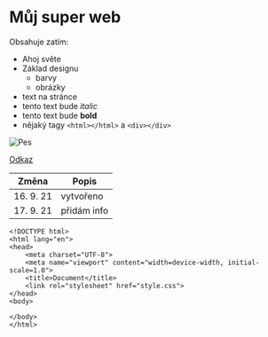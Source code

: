 # Můj super web
Obsahuje zatím:
* Ahoj světe
* Základ designu
    * barvy
    * obrázky
* text na stránce
* tento text bude *italic*
* tento text bude **bold**
* nějaký tagy ``<html></html>`` a ``<div></div>``

![Pes](https://1gr.cz/fotky/lidovky/19/122/r7/ELE800579_pes.jpg)

[Odkaz](https://github.com/pslib-cz/2021l4web-repository-skills-OndrejSimek/blob/master/info.html)

| **Změna**     | **Popis**       |
|-----------|-------------|
| 16. 9. 21 |  vytvořeno  |
| 17. 9. 21 | přidám info |

```
<!DOCTYPE html>
<html lang="en">
<head>
    <meta charset="UTF-8">
    <meta name="viewport" content="width=device-width, initial-scale=1.0">
    <title>Document</title>
    <link rel="stylesheet" href="style.css">
</head>
<body>

</body>
</html>
```